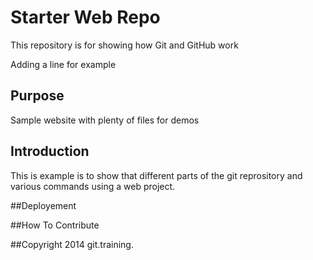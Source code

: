 # Starter Web Repo

This repository is for showing how Git and GitHub work

Adding a line for example

## Purpose

Sample website with plenty of files for demos

## Introduction 

This is example is to show that different parts of the git reprository and various commands using a web project.

##Deployement

##How To Contribute

##Copyright
2014 git.training.